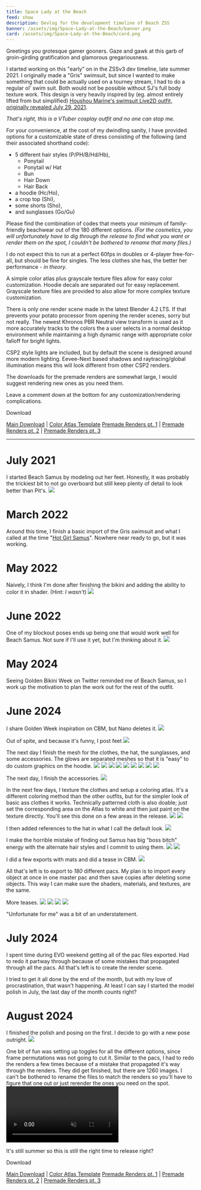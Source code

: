 ```yaml
---
title: Space Lady at the Beach
feed: show
description: Devlog for the development timeline of Beach ZSS
banner: /assets/img/Space-Lady-at-the-Beach/banner.png
card: /assets/img/Space-Lady-at-the-Beach/card.png
---
```

Greetings you grotesque gamer gooners. Gaze and gawk at this garb of groin-girding gratification and glamorous gregariousness.

I started working on this "early" on in the ZSSv3 dev timeline, late summer 2021. I originally made a "Gris" swimsuit, but since I wanted to make something that could be actually used on a tourney stream, I had to do a regular ol' swim suit. Both would not be possible without SJ's full body texture work. This design is very heavily inspired by (eg. almost entirely lifted from but simplified) [Houshou Marine's swimsuit Live2D outfit, originally revealed July 29, 2021](https://www.youtube.com/watch?v=p1-t-U8VvqA&t=2524s). 

*That's right, this is a VTuber cosplay outfit and no one can stop me.*

For your convenience, at the cost of my dwindling sanity, I have provided options for a customizable state of dress consisting of the following (and their associated shorthand code):

- 5 different hair styles (P/PH/B/Hd/Hb),
    - Ponytail
    - Ponytail w/ Hat
    - Bun
    - Hair Down
    - Hair Back
- a hoodie (Hc/Ho),
- a crop top (Shi),
- some shorts (Sho),
- and sunglasses (Go/Gu)

Please find the combination of codes that meets your minimum of family-friendly beachwear out of the 180 different options. *(For the cosmetics, you will unfortunately have to dig through the release to find what you want or render them on the spot, I couldn't be bothered to rename that many files.)*

I do not expect this to run at a perfect 60fps in doubles or 4-player free-for-all, but should be fine for singles. The less clothes she has, the better her performance - *in theory*.

A simple color atlas plus grayscale texture files allow for easy color customization. Hoodie decals are separated out for easy replacement. Grayscale texture files are provided to also allow for more complex texture customization.

There is only one render scene made in the latest Blender 4.2 LTS. If that prevents your potato processor from opening the render scenes, sorry but not really. The newest Khronos PBR Neutral view transform is used as it more accurately tracks to the colors the a user selects in a normal desktop environment while maintaining a high dynamic range with appropriate color falloff for bright lights. 

CSP2 style lights are included, but by default the scene is designed around more modern lighting. Eevee-Next based shadows and raytracing/global illumination means this will look different from other CSP2 renders.

The downloads for the premade renders are somewhat large, I would suggest rendering new ones as you need them.

Leave a comment down at the bottom for any customization/rendering complications.

Download

[Main Download](/assets/archive/ZSSBeach.zip) | [Color Atlas Template](/assets/img/Space-Lady-at-the-Beach/ColorAtlasTemplate.png)
[Premade Renders pt. 1](/assets/archive/ZSSBeach-Render.7z.001) | [Premade Renders pt. 2](/assets/archive/ZSSBeach-Render.7z.002) | [Premade Renders pt. 3](/assets/archive/ZSSBeach-Render.7z.003)


---
# July 2021
I started Beach Samus by modeling out her feet. Honestly, it was probably the trickiest bit to not go overboard but still keep plenty of detail to look better than Pit's.
<img src="/assets/img/Space-Lady-at-the-Beach/Pasted_image_20240626052330.png" loading="lazy"/>

# March 2022
Around this time, I finish a basic import of the Gris swimsuit and what I called at the time "[Hot Girl Samus](https://www.youtube.com/watch?v=FbcLcSY2au4)". Nowhere near ready to go, but it was working.

# May 2022
Naively, I think I'm done after finishing the bikini and adding the ability to color it in shader. (Hint: *I wasn't*)
<img src="/assets/img/Space-Lady-at-the-Beach/Pasted_image_20240626052820.png" loading="lazy">

# June 2022
One of my blockout poses ends up being one that would work well for Beach Samus. Not sure if I'll use it yet, but I'm thinking about it.
<img src="/assets/img/Space-Lady-at-the-Beach/Pasted_image_20240626053015.png" loading="lazy">

# May 2024
Seeing Golden Bikini Week on Twitter reminded me of Beach Samus, so I work up the motivation to plan the work out for the rest of the outfit.

# June 2024
I share Golden Week inspiration on CBM, but Nano deletes it.
<img src="/assets/img/Space-Lady-at-the-Beach/Pasted_image_20240626053728.png" loading="lazy">

Out of spite, and because it's funny, I post feet 
<img src="/assets/img/Space-Lady-at-the-Beach/Pasted_image_20240626053754.png" loading="lazy">

The next day I finish the mesh for the clothes, the hat, the sunglasses, and some accessories. The glows are separated meshes so that it is "easy" to do custom graphics on the hoodie.
<img src="/assets/img/Space-Lady-at-the-Beach/Pasted_image_20240626053848.png" loading="lazy">
<img src="/assets/img/Space-Lady-at-the-Beach/Pasted_image_20240626053901.png" loading="lazy">
<img src="/assets/img/Space-Lady-at-the-Beach/Pasted_image_20240626053926.png" loading="lazy">
<img src="/assets/img/Space-Lady-at-the-Beach/Pasted_image_20240626053956.png" loading="lazy">
<img src="/assets/img/Space-Lady-at-the-Beach/Pasted_image_20240626054003.png" loading="lazy">
<img src="/assets/img/Space-Lady-at-the-Beach/Pasted_image_20240626054011.png" loading="lazy">
<img src="/assets/img/Space-Lady-at-the-Beach/Pasted_image_20240626054016.png" loading="lazy">
<img src="/assets/img/Space-Lady-at-the-Beach/Pasted_image_20240626054025.png" loading="lazy">
<img src="/assets/img/Space-Lady-at-the-Beach/Pasted_image_20240626054100.png" loading="lazy">

The next day, I finish the accessories.
<img src="/assets/img/Space-Lady-at-the-Beach/Pasted_image_20240626054149.png" loading="lazy">

In the next few days, I texture the clothes and setup a coloring atlas. It's a different coloring method than the other outfits, but for the simpler look of basic ass clothes it works. Technically patterned cloth is also doable; just set the corresponding area on the Atlas to white and then just paint on the texture directly. You'll see this done on a few areas in the release.
<img src="/assets/img/Space-Lady-at-the-Beach/Pasted_image_20240626054247.png" loading="lazy">
<img src="/assets/img/Space-Lady-at-the-Beach/Pasted_image_20240626054253.png" loading="lazy">

I then added references to the hat in what I call the default look.
<img src="/assets/img/Space-Lady-at-the-Beach/Pasted_image_20240626054324.png" loading="lazy">

I make the horrible mistake of finding out Samus has big "boss bitch" energy with the alternate hair styles and I commit to using them.
<img src="/assets/img/Space-Lady-at-the-Beach/Pasted_image_20240626054406.png" loading="lazy">
<img src="/assets/img/Space-Lady-at-the-Beach/Pasted_image_20240626054412.png" loading="lazy">

I did a few exports with mats and did a tease in CBM.
<img src="/assets/img/Space-Lady-at-the-Beach/Pasted_image_20240626054445.png" loading="lazy">

All that's left is to export to *180* different pacs. My plan is to import every object at once in one master pac and then save copies after deleting some objects. This way I can make sure the shaders, materials, and textures, are the same.

More teases.
<img src="/assets/img/Space-Lady-at-the-Beach/Pasted_image_20240802221953.png" loading="lazy">
<img src="/assets/img/Space-Lady-at-the-Beach/Pasted_image_20240802222010.png" loading="lazy">
<img src="/assets/img/Space-Lady-at-the-Beach/Pasted_image_20240802222024.png" loading="lazy">
<img src="/assets/img/Space-Lady-at-the-Beach/Pasted_image_20240802222041.png" loading="lazy">

"Unfortunate for me" was a bit of an understatement.

# July 2024
I spent time during EVO weekend getting all of the pac files exported. Had to redo it partway through because of some mistakes that propagated through all the pacs. All that's left is to create the render scene.

I tried to get it all done by the end of the month, but with my love of procrastination, that wasn't happening. At least I can say I started the model polish in July, the last day of the month counts right?

# August 2024
I finished the polish and posing on the first. I decide to go with a new pose outright. 
<img src="/assets/img/Space-Lady-at-the-Beach/Pasted_image_20240802222147.png" loading="lazy">

One bit of fun was setting up toggles for all the different options, since frame permutations was not going to cut it.
Similar to the pacs, I had to redo the renders a few times because of a mistake that propagated it's way through the renders. They did get finished, but there are 1260 images. I can't be bothered to rename the files to match the renders so you'll have to figure that one out or just rerender the ones you need on the spot.
<video autoplay muted loop>
	<source src="/assets/img/Space-Lady/Screen_Recording_2024-08-01 023152_1.mp4" type="video/mp4">
	Your browser does not support the video tag.
</video>

It's still summer so this is still the right time to release right?

Download

[Main Download](/assets/archive/ZSSBeach.zip) | [Color Atlas Template](/assets/img/Space-Lady-at-the-Beach/ColorAtlasTemplate.png)
[Premade Renders pt. 1](/assets/archive/ZSSBeach-Render.7z.001) | [Premade Renders pt. 2](/assets/archive/ZSSBeach-Render.7z.002) | [Premade Renders pt. 3](/assets/archive/ZSSBeach-Render.7z.003)